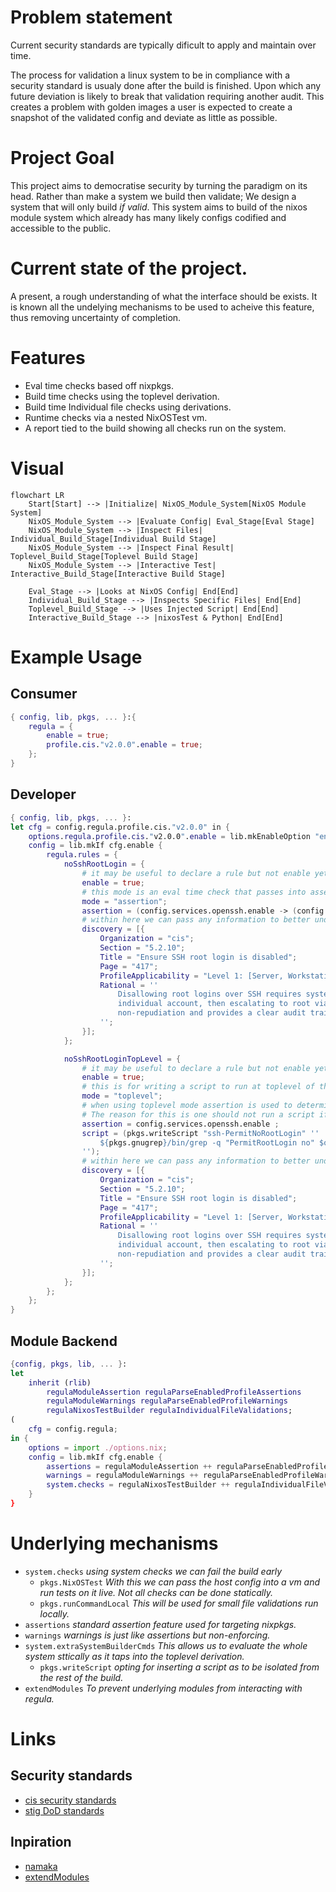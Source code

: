 # Problem statement

Current security standards are typically dificult to apply and maintain over time.

The process for validation a linux system to be in compliance with a security standard is usualy done after the build is finished.
Upon which any future deviation is likely to break that validation requiring another audit.
This creates a problem with golden images a user is expected to create a snapshot of the validated config and deviate as little as possible.

# Project Goal

This project aims to democratise security by turning the paradigm on its head.
Rather than make a system we build then validate; We design a system that will only build *if valid*.
This system aims to build of the nixos module system which already has many likely configs codified and accessible to the public.

# Current state of the project.

A present, a rough understanding of what the interface should be exists.
It is known all the undelying mechanisms to be used to acheive this feature, thus removing uncertainty of completion.


# Features

- Eval time checks based off nixpkgs.
- Build time checks using the toplevel derivation.
- Build time Individual file checks using derivations.
- Runtime checks via a nested NixOSTest vm.
- A report tied to the build showing all checks run on the system.

# Visual
```mermaid
flowchart LR
    Start[Start] --> |Initialize| NixOS_Module_System[NixOS Module System]
    NixOS_Module_System --> |Evaluate Config| Eval_Stage[Eval Stage]
    NixOS_Module_System --> |Inspect Files| Individual_Build_Stage[Individual Build Stage]
    NixOS_Module_System --> |Inspect Final Result| Toplevel_Build_Stage[Toplevel Build Stage]
    NixOS_Module_System --> |Interactive Test| Interactive_Build_Stage[Interactive Build Stage]

    Eval_Stage --> |Looks at NixOS Config| End[End]
    Individual_Build_Stage --> |Inspects Specific Files| End[End]
    Toplevel_Build_Stage --> |Uses Injected Script| End[End]
    Interactive_Build_Stage --> |nixosTest & Python| End[End]

```
# Example Usage

## Consumer

```nix
{ config, lib, pkgs, ... }:{
    regula = {
        enable = true;
        profile.cis."v2.0.0".enable = true;
    };
}
```

## Developer

```nix
{ config, lib, pkgs, ... }:
let cfg = config.regula.profile.cis."v2.0.0" in {
    options.regula.profile.cis."v2.0.0".enable = lib.mkEnableOption "enables cis v2";
    config = lib.mkIf cfg.enable {
        regula.rules = {
            noSshRootLogin = {
                # it may be useful to declare a rule but not enable yet, allows for better configuration.
                enable = true;
                # this mode is an eval time check that passes into assertions = [];
                mode = "assertion";
                assertion = (config.services.openssh.enable -> (config.services.openssh.settings.PermitRootLogin == "no"));
                # within here we can pass any information to better understand why this assrtion failed;
                discovery = [{
                    Organization = "cis";
                    Section = "5.2.10";
                    Title = "Ensure SSH root login is disabled";
                    Page = "417";
                    ProfileApplicability = "Level 1: [Server, Workstation]";
                    Rational = ''
                        Disallowing root logins over SSH requires system admins to authenticate using their own
                        individual account, then escalating to root via sudo or su. This in turn limits opportunity for
                        non-repudiation and provides a clear audit trail in the event of a security incident
                    '';
                }];
            };

            noSshRootLoginTopLevel = {
                # it may be useful to declare a rule but not enable yet, allows for better configuration.
                enable = true;
                # this is for writing a script to run at toplevel of the build
                mode = "toplevel";
                # when using toplevel mode assertion is used to determin if the script should exist.
                # The reason for this is one should not run a script if the service isnt even enabled thus saving compile time.
                assertion = config.services.openssh.enable ;
                script = (pkgs.writeScript "ssh-PermitNoRootLogin" ''
                    ${pkgs.gnugrep}/bin/grep -q "PermitRootLogin no" $out/etc/ssh/sshd_config
                '');
                # within here we can pass any information to better understand why this assrtion failed;
                discovery = [{
                    Organization = "cis";
                    Section = "5.2.10";
                    Title = "Ensure SSH root login is disabled";
                    Page = "417";
                    ProfileApplicability = "Level 1: [Server, Workstation]";
                    Rational = ''
                        Disallowing root logins over SSH requires system admins to authenticate using their own
                        individual account, then escalating to root via sudo or su. This in turn limits opportunity for
                        non-repudiation and provides a clear audit trail in the event of a security incident
                    '';
                }];
            };
        };
    };
}
```
## Module Backend

```nix
{config, pkgs, lib, ... }:
let
    inherit (rlib)
        regulaModuleAssertion regulaParseEnabledProfileAssertions
        regulaModuleWarnings regulaParseEnabledProfileWarnings
        regulaNixosTestBuilder regulaIndividualFileValidations;
(
    cfg = config.regula;
in {
    options = import ./options.nix;
    config = lib.mkIf cfg.enable {
        assertions = regulaModuleAssertion ++ regulaParseEnabledProfileAssertions;
        warnings = regulaModuleWarnings ++ regulaParseEnabledProfileWarnings;
        system.checks = regulaNixosTestBuilder ++ regulaIndividualFileValidations;
    }
}
```

# Underlying mechanisms


- `system.checks` *using system checks we can fail the build early*
    - `pkgs.NixOSTest` *With this we can pass the host config into a vm and run tests on it live. Not all checks can be done statically.*
    - `pkgs.runCommandLocal` *This will be used for small file validations run locally.*
- `assertions` *standard assertion feature used for targeting nixpkgs.*
- `warnings` *warnings is just like assertions but non-enforcing.*
- `system.extraSystemBuilderCmds` *This allows us to evaluate the whole system sttically as it taps into the toplevel derivation.*
    - `pkgs.writeScript` *opting for inserting a script as to be isolated from the rest of the build.*
- `extendModules` *To prevent underlying modules from interacting with regula.*

# Links

## Security standards
- [cis security standards](https://downloads.cisecurity.org/#/)
- [stig DoD standards](https://public.cyber.mil/stigs/downloads/)

## Inpiration
- [namaka](https://github.com/nix-community/namaka)
- [extendModules](https://nixos.org/manual/nixpkgs/stable/#module-system-lib-evalModules-return-value-extendModules)

